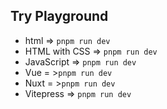## Try Playground

- html => `pnpm run dev`
- HTML with CSS => `pnpm run dev`
- JavaScript => `pnpm run dev`
- Vue = >`pnpm run dev`
- Nuxt = >`pnpm run dev`
- Vitepress => `pnpm run dev`
